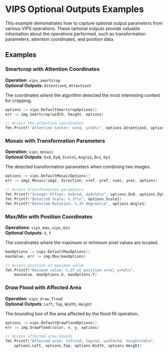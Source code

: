 # VIPS Optional Outputs Examples

This example demonstrates how to capture optional output parameters from various VIPS operations. These optional outputs provide valuable information about the operations performed, such as transformation parameters, attention coordinates, and position data.

## Examples

### Smartcrop with Attention Coordinates

**Operation**: `vips_smartcrop`  
**Optional Outputs**: `AttentionX`, `AttentionY`

The coordinates where the algorithm detected the most interesting content for cropping.

```go
options := vips.DefaultSmartcropOptions()
err := img.Smartcrop(width, height, options)

// Access the attention coordinates
fmt.Printf("Attention Center: x=%d, y=%d\n", options.AttentionX, options.AttentionY)
```

### Mosaic with Transformation Parameters

**Operation**: `vips_mosaic`  
**Optional Outputs**: `Dx0`, `Dy0`, `Scale1`, `Angle1`, `Dx1`, `Dy1`

The detected transformation parameters when combining two images.

```go
options := vips.DefaultMosaicOptions()
err := img1.Mosaic(img2, direction, xref, yref, xsec, ysec, options)

// Access transformation parameters
fmt.Printf("Integer Offset: dx0=%d, dy0=%d\n", options.Dx0, options.Dy0)
fmt.Printf("Detected Scale: %.3f\n", options.Scale1)
fmt.Printf("Detected Rotation: %.3f degrees\n", options.Angle1)
```

### Max/Min with Position Coordinates

**Operations**: `vips_max`, `vips_min`  
**Optional Outputs**: `X`, `Y`

The coordinates where the maximum or minimum pixel values are located.

```go
maxOptions := vips.DefaultMaxOptions()
maxValue, err := img.Max(maxOptions)

// Access position of maximum value
fmt.Printf("Maximum value: %.2f at position x=%d, y=%d\n", 
    maxValue, maxOptions.X, maxOptions.Y)
```

### Draw Flood with Affected Area

**Operation**: `vips_draw_flood`  
**Optional Outputs**: `Left`, `Top`, `Width`, `Height`

The bounding box of the area affected by the flood fill operation.

```go
options := vips.DefaultDrawFloodOptions()
err := img.DrawFlood(color, x, y, options)

// Access affected area bounds
fmt.Printf("Affected area: left=%d, top=%d, width=%d, height=%d\n",
    options.Left, options.Top, options.Width, options.Height)
```
